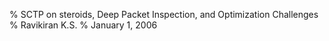% SCTP on steroids, Deep Packet Inspection, and Optimization Challenges
% Ravikiran K.S.
% January 1, 2006
